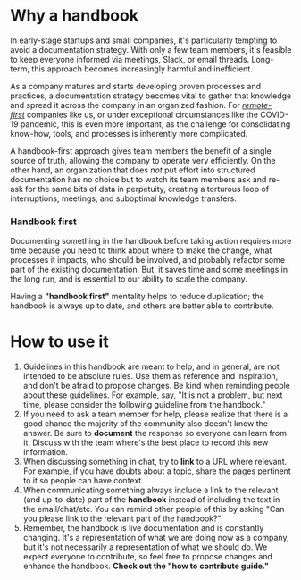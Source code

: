 
# Why a handbook

In early-stage startups and small companies, it's particularly tempting to avoid a documentation strategy. With only a few team members, it's feasible to keep everyone informed via meetings, Slack, or email threads. Long-term, this approach becomes increasingly harmful and inefficient.

As a company matures and starts developing proven processes and practices, a documentation strategy becomes vital to gather that knowledge and spread it across the company in an organized fashion. For *[remote-first](https://about.gitlab.com/company/culture/all-remote/)* companies like us, or under exceptional circumstances like the COVID-19 pandemic, this is even more important, as the challenge for consolidating know-how, tools, and processes is inherently more complicated.

A handbook-first approach gives team members the benefit of a single source of truth, allowing the company to operate very efficiently. On the other hand, an organization that does *not* put effort into structured documentation has no choice but to watch its team members ask and re-ask for the same bits of data in perpetuity, creating a torturous loop of interruptions, meetings, and suboptimal knowledge transfers.

### **Handbook first**

Documenting something in the handbook before taking action requires more time because you need to think about where to make the change, what processes it impacts, who should be involved, and probably refactor some part of the existing documentation. But, it saves time and some meetings in the long run, and is essential to our ability to scale the company.

Having a **"handbook first"** mentality helps to reduce duplication; the handbook is always up to date, and others are better able to contribute.

# How to use it

1. Guidelines in this handbook are meant to help, and in general, are not intended to be absolute rules. Use them as reference and inspiration, and don't be afraid to propose changes. Be kind when reminding people about these guidelines. For example, say, "It is not a problem, but next time, please consider the following guideline from the handbook."
2. If you need to ask a team member for help, please realize that there is a good chance the majority of the community also doesn't know the answer. Be sure to **document** the response so everyone can learn from it. Discuss with the team where's the best place to record this new information.
3. When discussing something in chat, try to **link** to a URL where relevant. For example, if you have doubts about a topic, share the pages pertinent to it so people can have context.
4. When communicating something always include a link to the relevant (and up-to-date) part of the **handbook** instead of including the text in the email/chat/etc. You can remind other people of this by asking "Can you please link to the relevant part of the handbook?"
5. Remember, the handbook is live documentation and is constantly changing. It's a representation of what we are doing now as a company, but it's not necessarily a representation of what we should do. We expect everyone to contribute, so feel free to propose changes and enhance the handbook. **Check out the "how to contribute guide."**
